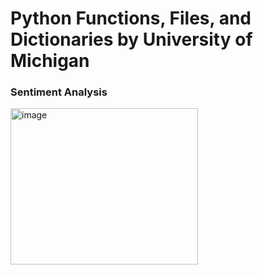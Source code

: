 # Python Functions, Files, and Dictionaries by University of Michigan
 
 ### Sentiment Analysis

<img width="300" height="250" alt="image" src="https://user-images.githubusercontent.com/92668444/172395998-55bc9ac7-b60d-4fa8-a455-53513e25007d.png">

